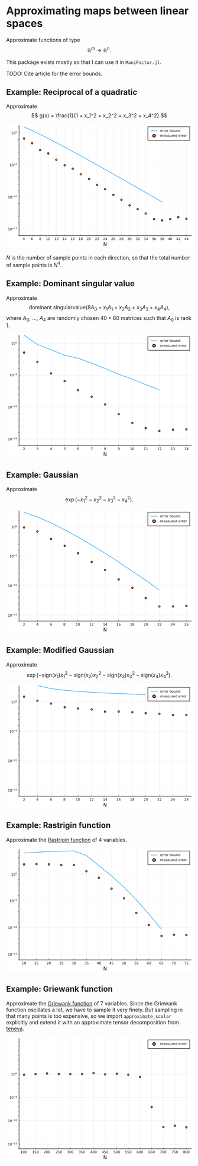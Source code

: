 # Approximating maps between linear spaces

Approximate functions of type
$$\mathbb{R}^m \to \mathbb{R}^n.$$

This package exists mostly so that I can use it in `ManiFactor.jl`.

TODO: Cite article for the error bounds.


## Example: Reciprocal of a quadratic

Approximate
$$ g(x) = \frac{1}{1 + x_1^2 + x_2^2 + x_3^2 + x_4^2}.$$

![Plot](examples/Example1.png)

$N$ is the number of sample points in each direction, so that the total number of sample points is $N^4$.


## Example: Dominant singular value

Approximate
$$\mathrm{dominant~singular value}(8 A_0 + x_1 A_1 + x_2 A_2 + x_3 A_3 + x_4 A_4),$$
where $A_0$, $\dots$, $A_4$ are randomly chosen $40 \times 60$ matrices such that $A_0$ is rank 1.

![Plot](examples/Example2.png)


## Example: Gaussian

Approximate
$$\exp{(-x_1^2 - x_2^2 - x_3^2 - x_4^2)}.$$

![Plot](examples/Example3.png)


## Example: Modified Gaussian

Approximate
$$\exp{(-\mathrm{sign}(x_1) x_1^2 - \mathrm{sign}(x_2) x_2^2 - \mathrm{sign}(x_3) x_3^2 - \mathrm{sign}(x_4) x_4^2)}.$$

![Plot](examples/Example4.png)


## Example: Rastrigin function

Approximate the [Rastrigin function](https://en.wikipedia.org/wiki/Rastrigin_function) of 4 variables.

![Plot](examples/Example5.png)


## Example: Griewank function

Approximate the [Griewank function](https://en.wikipedia.org/wiki/Griewank_function) of 7 variables.
Since the Griewank function oscillates a lot, we have to sample it very finely.
But sampling in that many points is too expensive, so we import `approximate_scalar` explicitly and extend it with an approximate tensor decomposition from [teneva](https://github.com/AndreiChertkov/teneva).

![Plot](examples/Example6.png)
